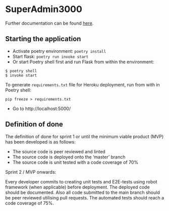 # SuperAdmin3000
Further documentation can be found [here](https://github.com/QueryAdmin-ohtu/SuperAdmin3000/blob/main/docs/docs.md).
## Starting the application
- Activate poetry environment: `poetry install`
- Start flask: `poetry run invoke start`
- Or start Poetry shell first and run Flask from within the environment:
```
$ poetry shell
$ invoke start
```

To generate `requirements.txt` file for Heroku deployment, run from with in Poetry shell:
```
pip freeze > requirements.txt
```

- Go to http://localhost:5000/

## Definition of done

The definition of done for sprint 1 or until the minimum viable product (MVP) has been developed is as follows:
- The source code is peer reviewed and linted
- The source code is deployed onto the ‘master’ branch 
- The source code is unit tested with a code coverage of 70%

Sprint 2 / MVP onwards:

Every developer commits to creating unit tests and E2E-tests using robot framework (when applicable) before deployment. The deployed code should be documented. Also all code submitted to the main branch should be peer reviewed utilising pull requests. The automated tests should reach a code coverage of 75%. 

